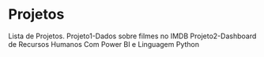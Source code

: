 # Projetos
Lista de Projetos.
Projeto1-Dados sobre filmes no IMDB
Projeto2-Dashboard de Recursos Humanos Com Power BI e Linguagem Python


